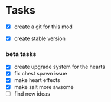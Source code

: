 # Tasks
- [x] create a git for this mod
- [x] create stable version


### beta tasks
- [x] create upgrade system for the hearts
- [x] fix chest spawn issue
- [x] make heart effects
- [x] make salt more awsome
- [ ] find new ideas
